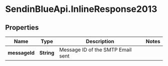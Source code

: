 # SendinBlueApi.InlineResponse2013

## Properties
Name | Type | Description | Notes
------------ | ------------- | ------------- | -------------
**messageId** | **String** | Message ID of the SMTP Email sent | 


